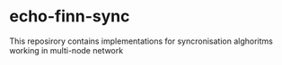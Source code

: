 # echo-finn-sync
This reposirory contains implementations for syncronisation alghoritms working in multi-node network
